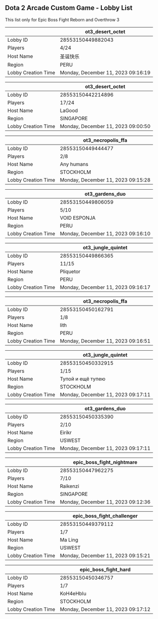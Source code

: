 ## Dota 2 Arcade Custom Game - Lobby List

This list only for Epic Boss Fight Reborn and Overthrow 3

|  | ot3_desert_octet |
| ------ | ------ |
| Lobby ID | 28553150449882043 |
| Players | 4/24 |
| Host Name | 圣诞快乐 |
| Region | PERU |
| Lobby Creation Time | Monday, December 11, 2023 09:16:19 |


|  | ot3_desert_octet |
| ------ | ------ |
| Lobby ID | 28553150442214896 |
| Players | 17/24 |
| Host Name | LaGood |
| Region | SINGAPORE |
| Lobby Creation Time | Monday, December 11, 2023 09:00:50 |


|  | ot3_necropolis_ffa |
| ------ | ------ |
| Lobby ID | 28553150449444477 |
| Players | 2/8 |
| Host Name | Any humans |
| Region | STOCKHOLM |
| Lobby Creation Time | Monday, December 11, 2023 09:15:28 |


|  | ot3_gardens_duo |
| ------ | ------ |
| Lobby ID | 28553150449806059 |
| Players | 5/10 |
| Host Name | VOID ESPONJA |
| Region | PERU |
| Lobby Creation Time | Monday, December 11, 2023 09:16:10 |


|  | ot3_jungle_quintet |
| ------ | ------ |
| Lobby ID | 28553150449866365 |
| Players | 11/15 |
| Host Name | Pliquetor |
| Region | PERU |
| Lobby Creation Time | Monday, December 11, 2023 09:16:17 |


|  | ot3_necropolis_ffa |
| ------ | ------ |
| Lobby ID | 28553150450162791 |
| Players | 1/8 |
| Host Name | lith |
| Region | PERU |
| Lobby Creation Time | Monday, December 11, 2023 09:16:51 |


|  | ot3_jungle_quintet |
| ------ | ------ |
| Lobby ID | 28553150450332915 |
| Players | 1/15 |
| Host Name | Тупой и ещё тупею |
| Region | STOCKHOLM |
| Lobby Creation Time | Monday, December 11, 2023 09:17:11 |


|  | ot3_gardens_duo |
| ------ | ------ |
| Lobby ID | 28553150450335390 |
| Players | 2/10 |
| Host Name | Eiríkr |
| Region | USWEST |
| Lobby Creation Time | Monday, December 11, 2023 09:17:11 |


|  | epic_boss_fight_nightmare |
| ------ | ------ |
| Lobby ID | 28553150447962275 |
| Players | 7/10 |
| Host Name | Raikenzi |
| Region | SINGAPORE |
| Lobby Creation Time | Monday, December 11, 2023 09:12:36 |


|  | epic_boss_fight_challenger |
| ------ | ------ |
| Lobby ID | 28553150449379112 |
| Players | 1/7 |
| Host Name | Ma Ling |
| Region | USWEST |
| Lobby Creation Time | Monday, December 11, 2023 09:15:21 |


|  | epic_boss_fight_hard |
| ------ | ------ |
| Lobby ID | 28553150450346757 |
| Players | 1/7 |
| Host Name | KoH4eHbIu |
| Region | STOCKHOLM |
| Lobby Creation Time | Monday, December 11, 2023 09:17:12 |


